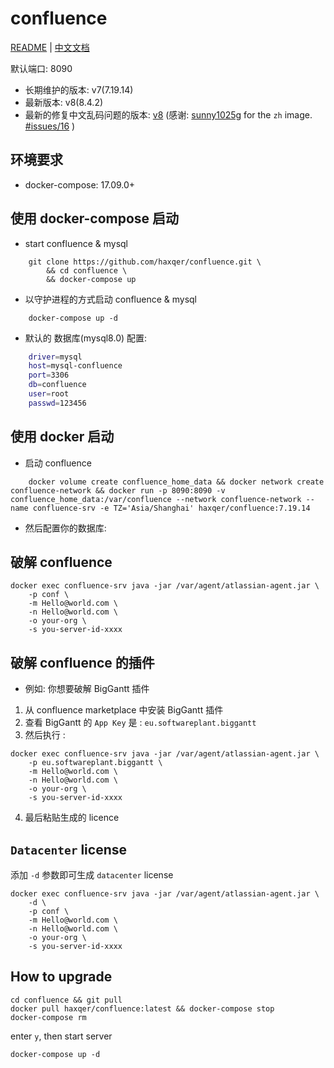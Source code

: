 # confluence

[README](README.md) | [中文文档](README_zh.md)

默认端口: 8090

+ 长期维护的版本: v7(7.19.14)
+ 最新版本: v8(8.4.2)
+ 最新的修复中文乱码问题的版本: [v8](https://github.com/haxqer/confluence/tree/latest-zh) (感谢: [sunny1025g](https://github.com/sunny1025g) for the `zh` image. [#issues/16](https://github.com/haxqer/confluence/issues/16) )

## 环境要求
- docker-compose: 17.09.0+

## 使用 docker-compose 启动

- start confluence & mysql

```
    git clone https://github.com/haxqer/confluence.git \
        && cd confluence \
        && docker-compose up
```

- 以守护进程的方式启动 confluence & mysql

```
    docker-compose up -d
```

- 默认的 数据库(mysql8.0) 配置:

```bash
    driver=mysql
    host=mysql-confluence
    port=3306
    db=confluence
    user=root
    passwd=123456
```

## 使用 docker 启动

- 启动 confluence

```
    docker volume create confluence_home_data && docker network create confluence-network && docker run -p 8090:8090 -v confluence_home_data:/var/confluence --network confluence-network --name confluence-srv -e TZ='Asia/Shanghai' haxqer/confluence:7.19.14
```

- 然后配置你的数据库:


## 破解 confluence

```
docker exec confluence-srv java -jar /var/agent/atlassian-agent.jar \
    -p conf \
    -m Hello@world.com \
    -n Hello@world.com \
    -o your-org \
    -s you-server-id-xxxx
```

## 破解 confluence 的插件

- 例如: 你想要破解 BigGantt 插件
1. 从 confluence marketplace 中安装 BigGantt 插件
2. 查看 BigGantt 的 `App Key` 是 : `eu.softwareplant.biggantt`
3. 然后执行 :

```
docker exec confluence-srv java -jar /var/agent/atlassian-agent.jar \
    -p eu.softwareplant.biggantt \
    -m Hello@world.com \
    -n Hello@world.com \
    -o your-org \
    -s you-server-id-xxxx
```

4. 最后粘贴生成的 licence

## `Datacenter` license

添加 `-d` 参数即可生成 `datacenter` license

```
docker exec confluence-srv java -jar /var/agent/atlassian-agent.jar \
    -d \
    -p conf \
    -m Hello@world.com \
    -n Hello@world.com \
    -o your-org \
    -s you-server-id-xxxx
```

## How to upgrade

```shell
cd confluence && git pull
docker pull haxqer/confluence:latest && docker-compose stop
docker-compose rm
```

enter `y`, then start server

```shell
docker-compose up -d
```

